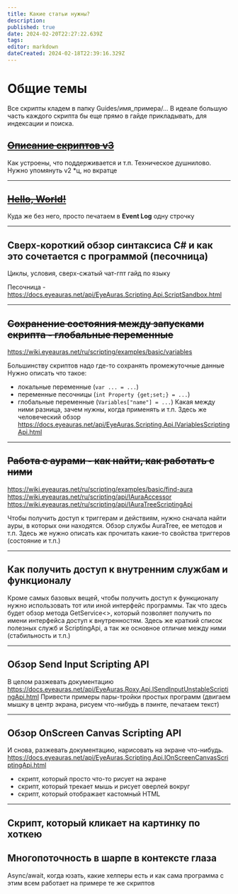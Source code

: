 ```yaml
---
title: Какие статьи нужны?
description: 
published: true
date: 2024-02-20T22:27:22.639Z
tags: 
editor: markdown
dateCreated: 2024-02-18T22:39:16.329Z
---
```


# Общие темы
Все скрипты кладем в папку Guides/имя_примера/...
В идеале большую часть каждого скрипта бы еще прямо в гайде прикладывать, для индексации и поиска.

## ~~[Описание скриптов v3](/ru/scripting/getting-started)~~
Как устроены, что поддерживается и т.п. Техническое душнилово.  
Нужно упомянуть v2 *ц, но вкратце

---

## ~~[Hello, World!](/ru/scripting/examples/basic/hello-world)~~
Куда же без него, просто печатаем в **Event Log** одну строчку

---


## Сверх-короткий обзор синтаксиса C# и как это сочетается с программой (песочница)
Циклы, условия, сверх-сжатый чат-гпт гайд по языку

Песочница - https://docs.eyeauras.net/api/EyeAuras.Scripting.Api.ScriptSandbox.html

---

## ~~Сохранение состояния между запусками скрипта - глобальные переменные~~
https://wiki.eyeauras.net/ru/scripting/examples/basic/variables

Большинству скриптов надо где-то сохранять промежуточные данные
Нужно описать что такое: 
- локальные переменные (`var ... = ...`)
- переменные песочницы (`int Property {get;set;} = ...`)
- глобальные переменные (`Variables["name"] = ...`)
Какая между ними разница, зачем нужны, когда применять и т.п.
Здесь же человеческий обзор https://docs.eyeauras.net/api/EyeAuras.Scripting.Api.IVariablesScriptingApi.html

---

## ~~Работа с аурами - как найти, как работать с ними~~
https://wiki.eyeauras.net/ru/scripting/examples/basic/find-aura
https://wiki.eyeauras.net/ru/scripting/api/IAuraAccessor
https://wiki.eyeauras.net/ru/scripting/api/IAuraTreeScriptingApi

Чтобы получить доступ к триггерам и действиям, нужно сначала найти ауры, в которых они находятся.
Обзор службы AuraTree, ее методов и т.п. Здесь же нужно описать как прочитать какие-то свойства триггеров (состояние и т.п.)

---

## Как получить доступ к внутренним службам и функционалу
Кроме самых базовых вещей, чтобы получить доступ к функционалу нужно использовать тот или иной интерфейс программы. 
Так что здесь будет обзор метода GetService<>, который позволяет получить по имени интерфейса доступ к внутренностям.
Здесь же краткий список полезных служб и ScriptingApi, а так же основное отличие между ними (стабильность и т.п.)

---

## Обзор Send Input Scripting API
В целом разжевать документацию https://docs.eyeauras.net/api/EyeAuras.Roxy.Api.ISendInputUnstableScriptingApi.html
Привести примеры пары-тройки простых программ (двигаем мышку в центр экрана, рисуем что-нибудь в пэинте, печатаем текст)

---

## Обзор OnScreen Canvas Scripting API
И снова, разжевать документацию, нарисовать на экране что-нибудь. https://docs.eyeauras.net/api/EyeAuras.Scripting.Api.IOnScreenCanvasScriptingApi.html
- скрипт, который просто что-то рисует на экране
- скрипт, который трекает мышь и рисует оверлей вокруг
- скрипт, который отображает кастомный HTML

---

## Скрипт, который кликает на картинку по хоткею

## Многопоточность в шарпе в контексте глаза
Async/await, когда юзать, какие хелперы есть и как сама программа с этим всем работает на примере те же скриптов

